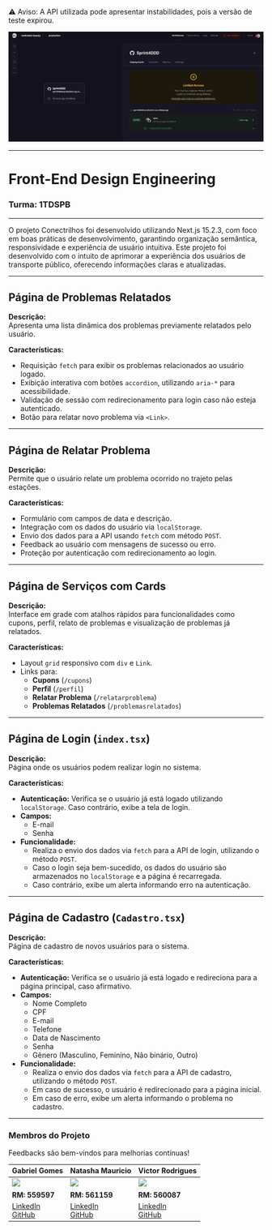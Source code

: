 ⚠️ Aviso: A API utilizada pode apresentar instabilidades, pois a versão de teste expirou.

![alt text](image.png)

---

# Front-End Design Engineering  
### **Turma:** 1TDSPB 


---

O projeto Conectrilhos foi desenvolvido utilizando Next.js 15.2.3, com foco em boas práticas de desenvolvimento, garantindo organização semântica, responsividade e experiência de usuário intuitiva.
Este projeto foi desenvolvido com o intuito de aprimorar a experiência dos usuários de transporte público, oferecendo informações claras e atualizadas.

---

## Página de Problemas Relatados

**Descrição:**  
Apresenta uma lista dinâmica dos problemas previamente relatados pelo usuário.

**Características:**
- Requisição `fetch` para exibir os problemas relacionados ao usuário logado.
- Exibição interativa com botões `accordion`, utilizando `aria-*` para acessibilidade.
- Validação de sessão com redirecionamento para login caso não esteja autenticado.
- Botão para relatar novo problema via `<Link>`.

---

## Página de Relatar Problema 

**Descrição:**  
Permite que o usuário relate um problema ocorrido no trajeto pelas estações.

**Características:**
- Formulário com campos de data e descrição.
- Integração com os dados do usuário via `localStorage`.
- Envio dos dados para a API usando `fetch` com método `POST`.
- Feedback ao usuário com mensagens de sucesso ou erro.
- Proteção por autenticação com redirecionamento ao login.

---

## Página de Serviços com Cards 

**Descrição:**  
Interface em grade com atalhos rápidos para funcionalidades como cupons, perfil, relato de problemas e visualização de problemas já relatados.

**Características:**
- Layout `grid` responsivo com `div` e `Link`.
- Links para:  
  - **Cupons** (`/cupons`)  
  - **Perfil** (`/perfil`)  
  - **Relatar Problema** (`/relatarproblema`)  
  - **Problemas Relatados** (`/problemasrelatados`)  

---

## Página de Login (`index.tsx`)

**Descrição:**  
Página onde os usuários podem realizar login no sistema.

**Características:**
- **Autenticação:** Verifica se o usuário já está logado utilizando `localStorage`. Caso contrário, exibe a tela de login.
- **Campos:** 
  - E-mail
  - Senha
- **Funcionalidade:**
  - Realiza o envio dos dados via `fetch` para a API de login, utilizando o método `POST`.
  - Caso o login seja bem-sucedido, os dados do usuário são armazenados no `localStorage` e a página é recarregada.
  - Caso contrário, exibe um alerta informando erro na autenticação.

---

## Página de Cadastro (`Cadastro.tsx`)

**Descrição:**  
Página de cadastro de novos usuários para o sistema.

**Características:**
- **Autenticação:** Verifica se o usuário já está logado e redireciona para a página principal, caso afirmativo.
- **Campos:**
  - Nome Completo
  - CPF
  - E-mail
  - Telefone
  - Data de Nascimento
  - Senha
  - Gênero (Masculino, Feminino, Não binário, Outro)
- **Funcionalidade:**
  - Realiza o envio dos dados via `fetch` para a API de cadastro, utilizando o método `POST`.
  - Em caso de sucesso, o usuário é redirecionado para a página inicial.
  - Em caso de erro, exibe um alerta informando o problema no cadastro.

---

### Membros do Projeto
Feedbacks são bem-vindos para melhorias contínuas!

| Gabriel Gomes                                                                                   | Natasha Mauricio                                                                               | Victor Rodrigues                                                                              |
|-------------------------------------------------------------------------------------------------|------------------------------------------------------------------------------------------------|------------------------------------------------------------------------------------------------|
| <img src="https://github.com/user-attachments/assets/2804f237-fa3e-44a0-8fd4-2bd31f2c7db0" width="150px"> | <img src="https://github.com/user-attachments/assets/b4362961-77c9-4d9f-8fd8-ec68476c0953" width="125px"> | <img src="https://github.com/user-attachments/assets/aa851d72-ced1-4501-8eec-69a0911c3af8" width="115px"> |
| **RM: 559597**                                                                                 | **RM: 561159**                                                                                 | **RM: 560087**                                                                                |
| [LinkedIn](https://www.linkedin.com/in/gabriel-gomes-cardoso-4513a9326/) <br> [GitHub](https://github.com/gaaaabz) | [LinkedIn](https://www.linkedin.com/in/natasha-mauricio-silva-santana/) <br> [GitHub](https://github.com/Natasha-Mauricio) | [LinkedIn](https://www.linkedin.com/in/victorrodrigues1227) <br> [GitHub](https://github.com/VoyDcode) |
